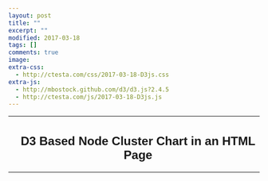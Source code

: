 ```yaml
---
layout: post
title: ""
excerpt: ""
modified: 2017-03-18
tags: []
comments: true
image:
extra-css:
  - http://ctesta.com/css/2017-03-18-D3js.css
extra-js:
  - http://mbostock.github.com/d3/d3.js?2.4.5
  - http://ctesta.com/js/2017-03-18-D3js.js
---
```


<!-- I learned how to set up the extra-css and extra-js from
this stackoverflow post:

https://stackoverflow.com/questions/14113559/how-to-tune-layout-for-a-particular-page-post-in-jekyll

-->
<table class="table_Body">
  <tr>
    <td class="td_BodyLeft">
    </td>
    <td class="td_BodyRight">
      <div class="div_RootBody">
        <h1 style="text-align:center; font: bold 1.5em Arial;">D3 Based Node Cluster Chart in an HTML Page</h1>
      </div>
      <div class="div_RootBody" id="cluster_chart">
      <div class="chart"></div>
      </div>
    </td>
  </tr>
</table>

<script type="text/javascript">
</script>
